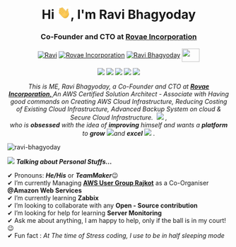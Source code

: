 <h1 align="center">Hi <img src="https://raw.githubusercontent.com/ABSphreak/ABSphreak/master/gifs/Hi.gif" width="30px">, I'm Ravi Bhagyoday</h1>
<h3 align="center">Co-Founder and CTO at <a href="https://rovae.in/"><b>Rovae Incorporation</b></a></h3>
<p align="center">
<a href="https://www.linkedin.com/in/ravibhagyoday/" target="blank"><img align="center" src="https://cdn.jsdelivr.net/npm/simple-icons@3.0.1/icons/linkedin.svg" alt="Ravi" height="30" width="40" /></a>
<a href="https://www.youtube.com/channel/UCa3KUhB2pGjZG0-u2LdKYhg" target="blank"><img align="center" src="https://cdn.jsdelivr.net/npm/simple-icons@3.0.1/icons/youtube.svg" alt="Rovae Incorporation" height="30" width="40" /></a>
<a href="https://www.instagram.com/mad_jack__/" target="blank"><img align="center" src="https://cdn.jsdelivr.net/npm/simple-icons@3.0.1/icons/instagram.svg" alt="Ravi Bhagyoday" height="30" width="40" /></a>
 <a href = "mailto: ravi@rovae.in"><img align="center" src="https://simpleicons.org/icons/gmail.svg" height="30" width="40" /></a>
</p>

<p align="center">
<a href="https://rovae.in/"><img src="https://img.shields.io/badge/-rovae.in-3423A6?style=flat&logo=Google-Chrome&logoColor=white"/></a>
<a href="https://www.linkedin.com/in/ravibhagyoday/"><img src="https://img.shields.io/badge/-Ravi%20Bhagyoday-0077B5?style=flat&logo=Linkedin&logoColor=white"/></a>
<a href="mailto:ravi@rovae.in"><img src="https://img.shields.io/badge/-ravi@rovae.in-D14836?style=flat&logo=Gmail&logoColor=white"/></a>
<a href="https://instagram.com/mad_jack__/"><img src="https://img.shields.io/badge/-@mad_jack__-E4405F?style=flat&logo=Instagram&logoColor=white"/></a>
<a href="https://www.youtube.com/channel/UCa3KUhB2pGjZG0-u2LdKYhg"><img src="https://img.shields.io/badge/-@Rovae%20Incorporation-1769FF?style=flat&logo=Youtube&logoColor=white"/></a>
</p>



<p align="center">
  <em>
    This is ME, Ravi Bhagyoday, a Co-Founder and CTO at <a href="https://rovae.in/"><b>Rovae Incorporation, </b></a>
    An AWS Certified Solution Architect - Associate with Having good commands on Creating AWS Cloud Infrastructure, Reducing Costing of Existing Cloud Infrastructure, Advanced Backup System on cloud & Secure Cloud Infrastructure. </b>&nbsp;<img src="https://github.com/TheDudeThatCode/TheDudeThatCode/blob/master/Assets/Designer.gif" width="36px">&nbsp,<br>who is <b>obsessed</b>
    with the idea of <b>improving</b> himself and wants a <b>platform</b> to 
    <b>grow</b> <img src="https://github.com/TheDudeThatCode/TheDudeThatCode/blob/master/Assets/Rocket.gif" width="18px">and 
    <b>excel</b> <img src="https://github.com/TheDudeThatCode/TheDudeThatCode/blob/master/Assets/Medal.gif" width="20px">&nbsp.
  </em> 
  <br>
</p>

<p align="left"> <img src="https://komarev.com/ghpvc/?username=RaviBhagyoday&label=Profile%20views&color=0e75b6&style=flat" alt="ravi-bhagyoday" /> </p>


<img src="https://media.giphy.com/media/ObNTw8Uzwy6KQ/giphy.gif" width="30px">&nbsp;***Talking about Personal Stuffs...***

✔ Pronouns: ***He/His*** or ***TeamMaker***😉 <br>
✔ I’m currently Managing **<a href="https://www.meetup.com/awsugrjk/">AWS User Group Rajkot</a>** as a Co-Organiser **@Amazon Web Services**<br>
✔ I’m currently learning **Zabbix**<br>
✔ I’m looking to collaborate with any **Open - Source contribution**<br>
✔ I’m looking for help for learning **Server Monitoring**<br>
✔ Ask me about anything, I am happy to help, only if the ball is in my court!😉<br>
✔ Fun fact : *At The time of Stress coding, I use to be in half sleeping mode*<br><br><br><br>
